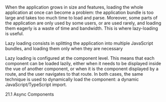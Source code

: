 When the application grows in size and features, loading the whole application at once can become
a problem: the application bundle is too large and takes too much time to load and parse.
Moreover, some parts of the application are only used by some users, or are used rarely, and
loading them eagerly is a waste of time and bandwidth. This is where lazy-loading is useful.

Lazy loading consists in splitting the application into multiple JavaScript bundles, and loading them
only when they are necessary

Lazy loading is configured at the component level. This means that each component can be loaded
lazily, either when it needs to be displayed inside the vue of another component, or when it is the
component displayed by a route, and the user navigates to that route. In both cases, the same
technique is used to dynamically load the component: a dynamic JavaScript/TypeScript import.

21.1 Async Components

